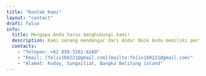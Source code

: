 ```yaml
---
title: "Kontak Kami"
layout: "contact"
draft: false
info: 
  title: Mengapa Anda harus menghubungi kami!
  description: Kami senang mendengar dari Anda! Baik Anda memiliki pertanyaan, komentar, atau ingin berbagi informasi, tim kami siap membantu Anda. Silakan gunakan informasi kontak yang disediakan di bawah ini untuk menghubungi kami.
  contacts: 
    - "Telepon: +62 858-3261-6169"
    - "Email: [felix160221@gmail.com](mailto:felix160221@gmail.com)"
    - "Alamat: Kuday, Sungailiat, Bangka Belitung island"
---
```


